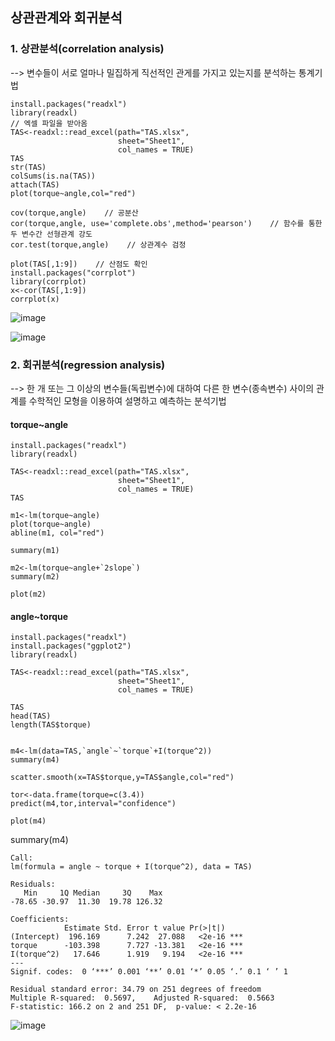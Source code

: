 ## 상관관계와 회귀분석


### 1. 상관분석(correlation analysis)
 -->  변수들이 서로 얼마나 밀집하게 직선적인 관게를 가지고 있는지를 분석하는 통계기법
```
install.packages("readxl")
library(readxl)
// 엑셀 파일을 받아옴
TAS<-readxl::read_excel(path="TAS.xlsx",
                        sheet="Sheet1",
                        col_names = TRUE)
TAS
str(TAS)
colSums(is.na(TAS))
attach(TAS)
plot(torque~angle,col="red")

cov(torque,angle)    // 공분산
cor(torque,angle, use='complete.obs',method='pearson')    // 함수를 통한 두 변수간 선형관계 강도 
cor.test(torque,angle)    // 상관계수 검정

plot(TAS[,1:9])    // 산점도 확인
install.packages("corrplot")
library(corrplot)
x<-cor(TAS[,1:9])
corrplot(x)

```

![image](https://user-images.githubusercontent.com/47058441/72765626-a73b4e80-3c30-11ea-936f-d9a3c52fea27.png)

![image](https://user-images.githubusercontent.com/47058441/72765644-c3d78680-3c30-11ea-8675-b7a14fd17432.png)




### 2. 회귀분석(regression analysis)
  --> 한 개 또는 그 이상의 변수들(독립변수)에 대하여 다른 한 변수(종속변수) 사이의 관계를 수학적인 모형을 이용하여 설명하고 예측하는 분석기법
#### torque~angle  
```
install.packages("readxl")
library(readxl)

TAS<-readxl::read_excel(path="TAS.xlsx",
                        sheet="Sheet1",
                        col_names = TRUE)
TAS

m1<-lm(torque~angle)
plot(torque~angle)
abline(m1, col="red")

summary(m1)

m2<-lm(torque~angle+`2slope`)
summary(m2)

plot(m2)
```
#### angle~torque
```
install.packages("readxl")
install.packages("ggplot2")
library(readxl)

TAS<-readxl::read_excel(path="TAS.xlsx",
                        sheet="Sheet1",
                        col_names = TRUE)

TAS
head(TAS)
length(TAS$torque)


m4<-lm(data=TAS,`angle`~`torque`+I(torque^2))
summary(m4)

scatter.smooth(x=TAS$torque,y=TAS$angle,col="red")

tor<-data.frame(torque=c(3.4))
predict(m4,tor,interval="confidence")

plot(m4)

```
summary(m4)
```
Call:
lm(formula = angle ~ torque + I(torque^2), data = TAS)

Residuals:
   Min     1Q Median     3Q    Max 
-78.65 -30.97  11.30  19.78 126.32 

Coefficients:
            Estimate Std. Error t value Pr(>|t|)    
(Intercept)  196.169      7.242  27.088   <2e-16 ***
torque      -103.398      7.727 -13.381   <2e-16 ***
I(torque^2)   17.646      1.919   9.194   <2e-16 ***
---
Signif. codes:  0 ‘***’ 0.001 ‘**’ 0.01 ‘*’ 0.05 ‘.’ 0.1 ‘ ’ 1

Residual standard error: 34.79 on 251 degrees of freedom
Multiple R-squared:  0.5697,	Adjusted R-squared:  0.5663 
F-statistic: 166.2 on 2 and 251 DF,  p-value: < 2.2e-16
```
![image](https://user-images.githubusercontent.com/47058441/72855988-9eb04a00-3cfc-11ea-91d2-06ec0cf33955.png)

